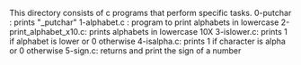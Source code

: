 This directory consists of c programs that perform specific tasks.
0-putchar :  prints "_putchar"
1-alphabet.c : program to print alphabets in lowercase
2-print_alphabet_x10.c: prints alphabets in lowercase 10X
3-islower.c: prints 1 if alphabet is lower or 0 otherwise
4-isalpha.c: prints 1 if character is alpha or 0 otherwise
5-sign.c: returns and print the sign of a number
